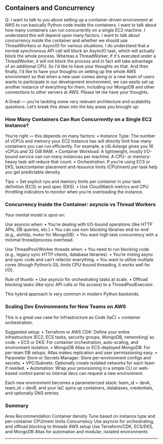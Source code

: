 ## Containers and Concurrency

Q: I want to talk to you about setting up a container-driven environment at AWS to run basically Python code inside the containers. I want to talk about how many containers can run concurrently on a single EC2 machine. I understand this will depend upon many factors. I want to talk about concurrency inside the container and whether we should use ThreadWorkers or AsyncIO for various situations. I do understand that a normal synchronous API call will block an AsyncIO task, which will actually block the whole process. Whereas a ThreadWorker, if it's executed under a ThreadWorker, it will not block the process and in fact will take advantage of an additional CPU. So I'd like to have your thoughts on that. And then finally, I'd like to have your thoughts on setting up the whole AWS environment so that when a new user comes along or a new team of users wants to participate in our development environment, we can easily set up another instance of everything for them, including our MongoDB and other connections to other servers at AWS. Please let me have your thoughts.

A:Great — you’re tackling some very relevant architecture and scalability questions. Let’s break this down into the key areas you brought up:

### How Many Containers Can Run Concurrently on a Single EC2 Instance?

You’re right — this depends on many factors:
  •  Instance Type: The number of vCPUs and memory your EC2 instance has will directly limit how many containers you can run efficiently. For example, a c6i.4xlarge gives you 16 vCPUs and 32 GiB RAM.
  •  Container Workload: A lightweight, mostly I/O-bound service can run many instances per machine. A CPU- or memory-heavy task will reduce that count.
  •  Orchestration: If you’re using ECS or EKS, task/container placement and resource limits (CPU/mem) per task help you get predictable density.

Tips:
  •  Set explicit cpu and memory limits per container in your task definition (ECS) or pod spec (EKS).
  •  Use CloudWatch metrics and CPU throttling indicators to monitor when you’re overloading the instance.

### Concurrency Inside the Container: asyncio vs Thread Workers

Your mental model is spot-on:

Use asyncio when:
  •  You’re dealing with I/O-bound operations (like HTTP APIs, DB queries, etc.)
  •  You can use non-blocking libraries end-to-end (e.g., aiohttp, motor for MongoDB).
  •  You want high task concurrency with a minimal thread/process overhead.

Use ThreadPool/Worker threads when:
  •  You need to run blocking code (e.g., legacy sync HTTP clients, database libraries).
  •  You’re mixing async and sync code and can’t refactor everything.
  •  You want to utilize multiple cores (though Python’s GIL limits CPU-bound threading, it works well for I/O).

Rule of thumb:
  •  Use asyncio for orchestrating tasks at scale.
  •  Offload blocking tasks (like sync API calls or file access) to a ThreadPoolExecutor.

This hybrid approach is very common in modern Python backends.

### Scaling Dev Environments for New Teams on AWS

This is a great use case for Infrastructure as Code (IaC) + container orchestration:

Suggested setup:
  •  Terraform or AWS CDK: Define your entire infrastructure (EC2, ECS tasks, security groups, MongoDB, networking) as code.
  •  ECS or EKS: For container orchestration, auto-scaling, and environment isolation.
  •  MongoDB Atlas or ECS-deployed MongoDB: For per-team DB setups. Atlas makes replication and user permissioning easy.
  •  Parameter Store or Secrets Manager: Store per-environment configs and secrets.
  •  VPC/Subnets: Optionally create isolated networks for each team if needed.
  •  Automation: Wrap your provisioning in a simple CLI or web-based control panel so internal devs can request a new environment.

Each new environment becomes a parameterized stack: team_id = devA, team_id = devB, and your IaC spins up containers, databases, credentials, and optionally DNS entries.

### Summary

Area  Recommendation
Container density  Tune based on instance type and per-container CPU/mem limits
Concurrency  Use asyncio for orchestrating, and offload blocking to threads
AWS setup  Use Terraform/CDK, ECS/EKS, and MongoDB Atlas for automation and modular, isolated environments

----
<!--BREAK-->
